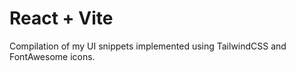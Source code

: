 # React + Vite

Compilation of my UI snippets implemented using TailwindCSS and FontAwesome icons. 


